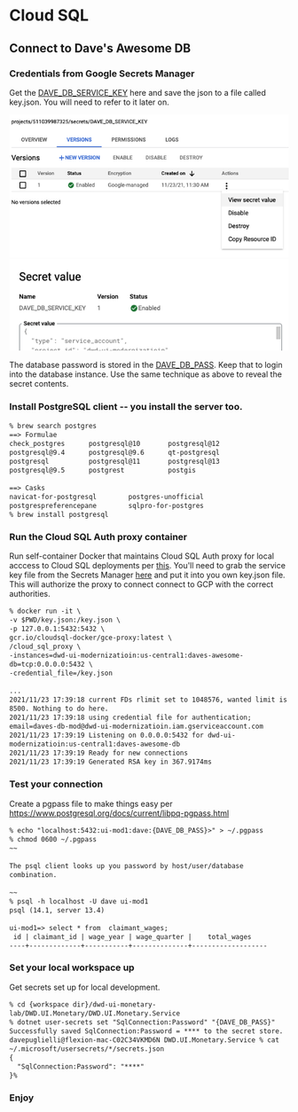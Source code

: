 # Cloud SQL 
## Connect to Dave's Awesome DB



### Credentials from Google Secrets Manager

Get the [DAVE_DB_SERVICE_KEY](https://console.cloud.google.com/security/secret-manager/secret/DAVE_DB_SERVICE_KEY/versions?project=dwd-ui-modernizatioin) here and save the json to a file called key.json. You will need to refer to it later on.

![view_secret](doc_images/view_secret.png)
![secret_contents](doc_images/secret_contents.png)

The database password is stored in the [DAVE_DB_PASS](https://console.cloud.google.com/security/secret-manager/secret/DAVE_DB_PASS/versions?project=dwd-ui-modernizatioin). Keep that to login into the database instance. Use the same technique as above to reveal the secret contents.



### Install PostgreSQL client -- you install the server too.

~~~
% brew search postgres
==> Formulae
check_postgres      postgresql@10       postgresql@12       postgresql@9.4      postgresql@9.6      qt-postgresql
postgresql          postgresql@11       postgresql@13       postgresql@9.5      postgrest           postgis

==> Casks
navicat-for-postgresql        postgres-unofficial           postgrespreferencepane        sqlpro-for-postgres
% brew install postgresql
~~~

### Run the Cloud SQL Auth proxy container

Run self-container Docker that maintains Cloud SQL Auth proxy for local acccess to Cloud SQL deployments per [this](https://cloud.google.com/sql/docs/mysql/quickstart-proxy-test#cloud-sql-auth-proxy-docker-image).  You'll need to grab the service key file from the Secrets Manager [here](https://console.cloud.google.com/security/secret-manager/secret/DAVE_DB_SERVICE_KEY/versions?orgonly=true&project=dwd-ui-modernizatioin&supportedpurview=organizationId) and put it into you own key.json file. This will authorize the proxy to connect connect to GCP with the correct authorities.

~~~
% docker run -it \
-v $PWD/key.json:/key.json \
-p 127.0.0.1:5432:5432 \
gcr.io/cloudsql-docker/gce-proxy:latest \
/cloud_sql_proxy \
-instances=dwd-ui-modernizatioin:us-central1:daves-awesome-db=tcp:0.0.0.0:5432 \
-credential_file=/key.json

...
2021/11/23 17:39:18 current FDs rlimit set to 1048576, wanted limit is 8500. Nothing to do here.
2021/11/23 17:39:18 using credential file for authentication; email=daves-db-mod@dwd-ui-modernizatioin.iam.gserviceaccount.com
2021/11/23 17:39:19 Listening on 0.0.0.0:5432 for dwd-ui-modernizatioin:us-central1:daves-awesome-db
2021/11/23 17:39:19 Ready for new connections
2021/11/23 17:39:19 Generated RSA key in 367.9174ms
~~~

### Test your connection

Create a pgpass file to make things easy per https://www.postgresql.org/docs/current/libpq-pgpass.html

~~~
% echo "localhost:5432:ui-mod1:dave:{DAVE_DB_PASS}>" > ~/.pgpass
% chmod 0600 ~/.pgpass
~~

The psql client looks up you password by host/user/database combination.

~~
% psql -h localhost -U dave ui-mod1                                      
psql (14.1, server 13.4)

ui-mod1=> select * from  claimant_wages;
 id | claimant_id | wage_year | wage_quarter |    total_wages    
----+-------------+-----------+--------------+-------------------

~~~

### Set your local workspace up

Get secrets set up for local development.

~~~
% cd {workspace dir}/dwd-ui-monetary-lab/DWD.UI.Monetary/DWD.UI.Monetary.Service
% dotnet user-secrets set "SqlConnection:Password" "{DAVE_DB_PASS}"
Successfully saved SqlConnection:Password = **** to the secret store.
davepuglielli@flexion-mac-C02C34VKMD6N DWD.UI.Monetary.Service % cat ~/.microsoft/usersecrets/*/secrets.json
{
  "SqlConnection:Password": "****"
}%                                                                                                                                                             

~~~



### Enjoy
